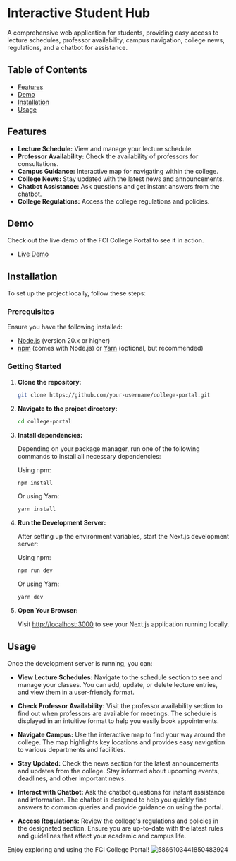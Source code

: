 # Interactive Student Hub

A comprehensive web application for students, providing easy access to lecture schedules, professor availability, campus navigation, college news, regulations, and a chatbot for assistance.

## Table of Contents

- [Features](#features)
- [Demo](#demo)
- [Installation](#installation)
- [Usage](#usage)

## Features

- **Lecture Schedule:** View and manage your lecture schedule.
- **Professor Availability:** Check the availability of professors for consultations.
- **Campus Guidance:** Interactive map for navigating within the college.
- **College News:** Stay updated with the latest news and announcements.
- **Chatbot Assistance:** Ask questions and get instant answers from the chatbot.
- **College Regulations:** Access the college regulations and policies.

## Demo

Check out the live demo of the FCI College Portal to see it in action.
- [Live Demo](https://drive.google.com/drive/u/1/folders/1wg6PH9AXGfSqGREuWeGjGN-WIIQHlgdm)

## Installation

To set up the project locally, follow these steps:

### Prerequisites

Ensure you have the following installed:

- [Node.js](https://nodejs.org/) (version 20.x or higher)
- [npm](https://www.npmjs.com/) (comes with Node.js) or [Yarn](https://yarnpkg.com/) (optional, but recommended)

### Getting Started

1. **Clone the repository:**

    ```bash
    git clone https://github.com/your-username/college-portal.git
    ```

2. **Navigate to the project directory:**

    ```bash
    cd college-portal
    ```

3. **Install dependencies:**

    Depending on your package manager, run one of the following commands to install all necessary dependencies:

    Using npm:

    ```bash
    npm install
    ```

    Or using Yarn:

    ```bash
    yarn install
    ```

4. **Run the Development Server:**

    After setting up the environment variables, start the Next.js development server:

    Using npm:

    ```bash
    npm run dev
    ```

    Or using Yarn:

    ```bash
    yarn dev
    ```

5. **Open Your Browser:**

    Visit [http://localhost:3000](http://localhost:3000) to see your Next.js application running locally.


## Usage

Once the development server is running, you can:

- **View Lecture Schedules:** Navigate to the schedule section to see and manage your classes. You can add, update, or delete lecture entries, and view them in a user-friendly format.

- **Check Professor Availability:** Visit the professor availability section to find out when professors are available for meetings. The schedule is displayed in an intuitive format to help you easily book appointments.

- **Navigate Campus:** Use the interactive map to find your way around the college. The map highlights key locations and provides easy navigation to various departments and facilities.

- **Stay Updated:** Check the news section for the latest announcements and updates from the college. Stay informed about upcoming events, deadlines, and other important news.

- **Interact with Chatbot:** Ask the chatbot questions for instant assistance and information. The chatbot is designed to help you quickly find answers to common queries and provide guidance on using the portal.

- **Access Regulations:** Review the college's regulations and policies in the designated section. Ensure you are up-to-date with the latest rules and guidelines that affect your academic and campus life.

Enjoy exploring and using the FCI College Portal!
![5866103441850483924](https://github.com/user-attachments/assets/68396441-10f5-48f4-9dd2-5d51664268f8)

